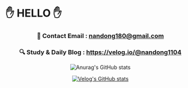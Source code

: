 


# ✋ HELLO ✋ 
<div align="center">

### 📧 Contact Email : nandong180@gmail.com
### 🔍 Study & Daily Blog : https://velog.io/@nandong1104

</div>



<div align="center">
  
![Anurag's GitHub stats](https://github-readme-stats.vercel.app/api?username=khyojun&show_icons=true&theme=swift)




  
[![Velog's GitHub stats](https://velog-readme-stats.vercel.app/api/list?name=nandong1104)](https://velog.io/@nandong1104) 
  
</div>






